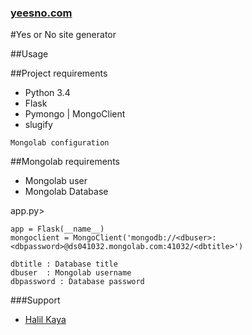 ### [yeesno.com](http://yeesno.com)
#Yes or No site generator

##Usage

##Project requirements
- Python 3.4
- Flask
- Pymongo | MongoClient
- slugify
```
Mongolab configuration
```
##Mongolab requirements
- Mongolab user
- Mongolab Database

app.py>

```
app = Flask(__name__)
mongoclient = MongoClient('mongodb://<dbuser>:<dbpassword>@ds041032.mongolab.com:41032/<dbtitle>')

dbtitle : Database title
dbuser  : Mongolab username
dbpassword : Database password

```
###Support
- [Halil Kaya](http://github.com/halilkaya)